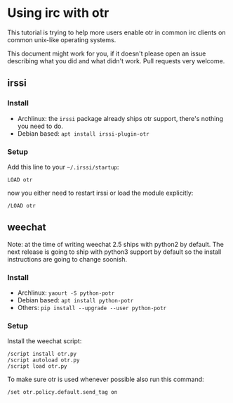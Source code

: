 # Using irc with otr

This tutorial is trying to help more users enable otr in common irc clients on
common unix-like operating systems.

This document might work for you, if it doesn't please open an issue describing
what you did and what didn't work. Pull requests very welcome.

## irssi

### Install

- Archlinux: the `irssi` package already ships otr support, there's nothing you need to do.
- Debian based: `apt install irssi-plugin-otr`

### Setup

Add this line to your `~/.irssi/startup`:

    LOAD otr

now you either need to restart irssi or load the module explicitly:

    /LOAD otr

## weechat

Note: at the time of writing weechat 2.5 ships with python2 by default. The next release is going to ship with python3 support by default so the install instructions are going to change soonish.

### Install

- Archlinux: `yaourt -S python-potr`
- Debian based: `apt install python-potr`
- Others: `pip install --upgrade --user python-potr`

### Setup

Install the weechat script:

    /script install otr.py
    /script autoload otr.py
    /script load otr.py

To make sure otr is used whenever possible also run this command:

    /set otr.policy.default.send_tag on
